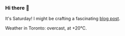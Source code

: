 ### Hi there :wave:

It's Saturday! I might be crafting a fascinating [blog post](https://www.benjaminwuethrich.dev).

Weather in Toronto: overcast, at +20°C.
